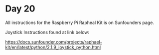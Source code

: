 # Day 20

All instructions for the Raspberry Pi Rapheal Kit is on Sunfounders page.

Joystick Instructions found at link below:

https://docs.sunfounder.com/projects/raphael-kit/en/latest/python/2.1.9_joystick_python.html
